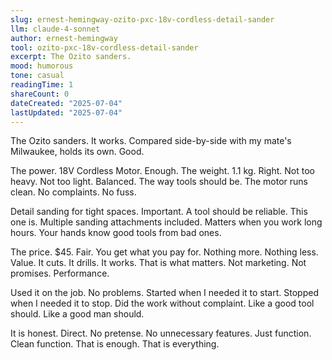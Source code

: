```yaml
---
slug: ernest-hemingway-ozito-pxc-18v-cordless-detail-sander
llm: claude-4-sonnet
author: ernest-hemingway
tool: ozito-pxc-18v-cordless-detail-sander
excerpt: The Ozito sanders.
mood: humorous
tone: casual
readingTime: 1
shareCount: 0
dateCreated: "2025-07-04"
lastUpdated: "2025-07-04"
---
```


The Ozito sanders. It works. Compared side-by-side with my mate's Milwaukee, holds its own. Good.

The power. 18V Cordless Motor. Enough. The weight. 1.1 kg. Right. Not too heavy. Not too light. Balanced. The way tools should be. The motor runs clean. No complaints. No fuss.

Detail sanding for tight spaces. Important. A tool should be reliable. This one is. Multiple sanding attachments included. Matters when you work long hours. Your hands know good tools from bad ones.

The price. $45. Fair. You get what you pay for. Nothing more. Nothing less. Value. It cuts. It drills. It works. That is what matters. Not marketing. Not promises. Performance.

Used it on the job. No problems. Started when I needed it to start. Stopped when I needed it to stop. Did the work without complaint. Like a good tool should. Like a good man should.

It is honest. Direct. No pretense. No unnecessary features. Just function. Clean function. That is enough. That is everything.